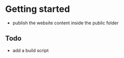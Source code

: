 # Getting started

- publish the website content inside the public folder

## Todo
- add a build script